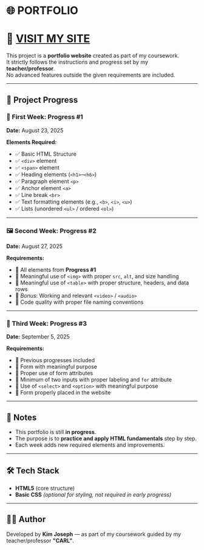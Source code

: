 # 🌐 PORTFOLIO  
# 🔗 [VISIT MY SITE](https://hiroshikim.info)
This project is a **portfolio website** created as part of my coursework.  
It strictly follows the instructions and progress set by my **teacher/professor**.  
No advanced features outside the given requirements are included.  

---

## 📅 Project Progress  

### 📖 First Week: Progress #1  
**Date:** August 23, 2025  

**Elements Required:**  
- ✅ Basic HTML Structure  
- ✅ `<div>` element  
- ✅ `<span>` element  
- ✅ Heading elements (`<h1>`–`<h6>`)  
- ✅ Paragraph element `<p>`  
- ✅ Anchor element `<a>`  
- ✅ Line break `<br>`  
- ✅ Text formatting elements (e.g., `<b>`, `<i>`, `<u>`)  
- ✅ Lists (unordered `<ul>` / ordered `<ol>`)  

---

### 🖼️ Second Week: Progress #2  
**Date:** August 27, 2025  

**Requirements:**  
- 🔹 All elements from **Progress #1**  
- 🔹 Meaningful use of `<img>` with proper `src`, `alt`, and size handling  
- 🔹 Meaningful use of `<table>` with proper structure, headers, and data rows  
- 🔹 *Bonus*: Working and relevant `<video>` / `<audio>`  
- 🔹 Code quality with proper file naming conventions  

---

### 📝 Third Week: Progress #3  
**Date:** September 5, 2025  

**Requirements:**  
- 🔹 Previous progresses included  
- 🔹 Form with meaningful purpose  
- 🔹 Proper use of form attributes  
- 🔹 Minimum of two inputs with proper labeling and `for` attribute  
- 🔹 Use of `<select>` and `<option>` with meaningful purpose  
- 🔹 Form properly placed in the website  

---

## 🎯 Notes  
- This portfolio is still **in progress**.  
- The purpose is to **practice and apply HTML fundamentals** step by step.  
- Each week adds new required elements and improvements.  

---

## 🛠️ Tech Stack  
- **HTML5** (core structure)  
- **Basic CSS** *(optional for styling, not required in early progress)*  

---

## 👨‍🎓 Author  
Developed by **Kim Joseph** — as part of my coursework guided by my teacher/professor **"CARL"**.  
